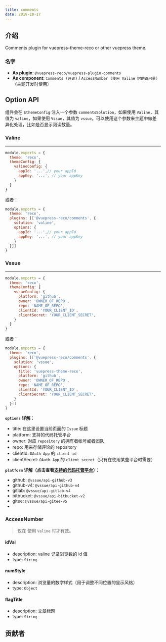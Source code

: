 ```yaml
---
title: comments
date: 2019-10-17
---
```


## 介绍 <GitHubLink repo="vuepress-reco/vuepress-plugin-comments/"/>

Comments plugin for vuepress-theme-reco or other vuepress theme.

### 名字

- **As plugin**: `@vuepress-reco/vuepress-plugin-comments`
- **As component**: `Comments (评论)` / `AccessNumber (使用 Valine 时的访问量)`（主题开发时使用）

## Option API

组件会在 `$themeConfig` 注入一个参数 `commentsSolution`，如果使用 `Valine`，其值为 `valine`，如果使用 `Vssue`，其值为 `vssue`，可以使用这个参数来主题中做差异化处理，比如是否显示阅读数量。

### Valine

---

```javascript
module.exports = {
  theme: 'reco',
  themeConfig: {
    valineConfig: {
      appId: '...',// your appId
      appKey: '...', // your appKey
    }
  }  
}
```

或者：

```javascript
module.exports = {
  theme: 'reco',
  plugins: [['@vuepress-reco/comments', {
    solution: 'valine',
    options: {
      appId: '...',// your appId
      appKey: '...', // your appKey
    }
  }]] 
}
```

### Vssue

---

```javascript
module.exports = {
  theme: 'reco',
  themeConfig: {
    vssueConfig: {
      platform: 'github',
      owner: 'OWNER_OF_REPO',
      repo: 'NAME_OF_REPO',
      clientId: 'YOUR_CLIENT_ID',
      clientSecret: 'YOUR_CLIENT_SECRET',
    }
  }  
}
```

或者：

```javascript
module.exports = {
  theme: 'reco',
  plugins: [['@vuepress-reco/comments', {
    solution: 'vssue',
    options: {
      title: 'vuepress-theme-reco',
      platform: 'github',
      owner: 'OWNER_OF_REPO',
      repo: 'NAME_OF_REPO',
      clientId: 'YOUR_CLIENT_ID',
      clientSecret: 'YOUR_CLIENT_SECRET',
    }
  }]] 
}
```

**`options` 详解：**
- title: 在这里设置当前页面的 `Issue` 标题
- platform: 支持的代码托管平台
- owner: 对应 `repository` 的拥有者帐号或者团队
- repo: 用来存储评论的 repository
- clientId: `OAuth App` 的 `client id`
- clientSecret: `OAuth App` 的 `client secret`（只有在使用某些平台时需要）

**`platform` 详解（点击查看[支持的代码托管平台](https://vssue.js.org/zh/guide/supported-platforms.html)）：**
- github: `@vssue/api-github-v3`
- github-v4: `@vssue/api-github-v4`
- gitlab: `@vssue/api-gitlab-v4`
- bitbucket: `@vssue/api-bitbucket-v2`
- gitee: `@vssue/api-gitee-v5`
- 

### AccessNumber

> 仅在 使用 `Valine` 时才有效。


#### idVal

- description: valine 记录浏览数的 id 值
- type: `String`

#### numStyle

- description: 浏览量的数字样式（用于调整不同位置的显示风格）
- type: `Object`

#### flagTitle

- description: 文章标题
- type: `String`

## 贡献者

<Contributors user="vuepress-reco" repo="vuepress-plugin-comments"></Contributors>
